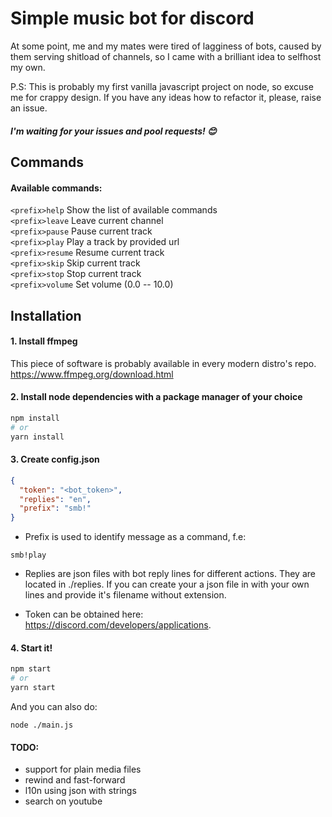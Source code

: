 # Simple music bot for discord

At some point, me and my mates were tired of lagginess of bots, caused by them serving shitload of channels, so I came with a brilliant idea to selfhost my own.

P.S: This is probably my first vanilla javascript project on node, so excuse me for crappy design. If you have any ideas how to refactor it, please, raise an issue.
##### I'm waiting for your issues and pool requests! 😊

## Commands

#### Available commands:
```<prefix>help``` Show the list of available commands\
```<prefix>leave``` Leave current channel\
```<prefix>pause``` Pause current track\
```<prefix>play``` Play a track by provided url\
```<prefix>resume``` Resume current track\
```<prefix>skip``` Skip current track\
```<prefix>stop``` Stop current track\
```<prefix>volume``` Set volume (0.0 -- 10.0)

## Installation

#### 1. Install ffmpeg
This piece of software is probably available in every modern distro's repo.\
https://www.ffmpeg.org/download.html

#### 2. Install node dependencies with a package manager of your choice
```bash
npm install
# or 
yarn install
```

#### 3. Create config.json
```json
{
  "token": "<bot_token>",
  "replies": "en",
  "prefix": "smb!"
}
```
* Prefix is used to identify message as a command, f.e:
```
smb!play
```

* Replies are json files with bot reply lines for different actions. They are located in ./replies. If you can create your a json file in with your own lines and provide it's filename without extension.

* Token can be obtained here:\
https://discord.com/developers/applications.

#### 4. Start it!
```bash
npm start
# or
yarn start
```

And you can also do:
```
node ./main.js
```

#### TODO:
* support for plain media files
* rewind and fast-forward
* l10n using json with strings
* search on youtube